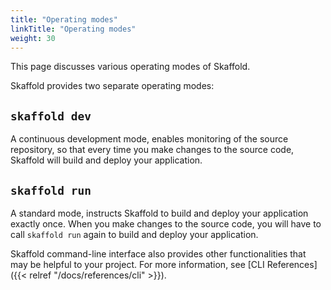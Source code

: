 ```yaml
---
title: "Operating modes"
linkTitle: "Operating modes"
weight: 30
---
```


This page discusses various operating modes of Skaffold.

Skaffold provides two separate operating modes:

## `skaffold dev`
A continuous development mode, enables monitoring of the source repository,
so that every time you make changes to the source code, Skaffold will build and deploy your application.

## `skaffold run`
A standard mode, instructs Skaffold to build and deploy your application exactly once.
When you make changes to the source code, you will have to call `skaffold run`
again to build and deploy your application.

Skaffold command-line interface also provides other functionalities that may
be helpful to your project. For more information, see [CLI References]({{< relref "/docs/references/cli" >}}).

